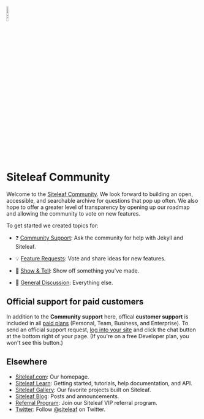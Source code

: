 <img alt="Siteleaf" src="https://learn.siteleaf.com/assets/images/logo.svg" width="10%">

# Siteleaf Community

Welcome to the [Siteleaf Community](https://github.com/siteleaf/community/discussions). We look forward to building an open, accessible, and searchable archive for questions that pop up often. We also hope to offer a greater level of transparency by opening up our roadmap and allowing the community to vote on new features.

To get started we created topics for:

- ❓ [Community Support](https://github.com/siteleaf/community/discussions/categories/community-support): Ask the community for help with Jekyll and Siteleaf.  

- 💡 [Feature Requests](https://github.com/siteleaf/community/discussions/categories/feature-requests): Vote and share ideas for new features.  

- 🙌 [Show & Tell](https://github.com/siteleaf/community/discussions/categories/show-tell): Show off something you've made.  

- 💬 [General Discussion](https://github.com/siteleaf/community/discussions/categories/general-discussion): Everything else. 


## Official support for paid customers

In addition to the **Community support** here, offical **customer support** is included in all [paid plans](https://www.siteleaf.com/plans/) (Personal, Team, Business, and Enterprise). To send an official support request, [log into your site](https://manage.siteleaf.com) and click the chat button at the bottom right of your page. (If you're on a free Developer plan, you won't see this button.)

## Elsewhere

- [Siteleaf.com](https://www.siteleaf.com/): Our homepage.
- [Siteleaf Learn](https://learn.siteleaf.com/): Getting started, tutorials, help documentation, and API.
- [Siteleaf Gallery](https://www.siteleaf.com/gallery/): Our favorite projects built on Siteleaf.
- [Siteleaf Blog](https://www.siteleaf.com/blog/): Posts and announcements.
- [Referral Program](https://vip.siteleaf.com/): Join our Siteleaf VIP referral program.
- [Twitter](https://twitter.com/siteleaf): Follow [@siteleaf](https://twitter.com/siteleaf) on Twitter.
